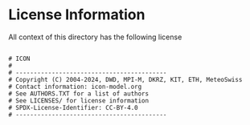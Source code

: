 # License Information

All context of this directory has the following license

```shell

# ICON
#
# ------------------------------------------
# Copyright (C) 2004-2024, DWD, MPI-M, DKRZ, KIT, ETH, MeteoSwiss
# Contact information: icon-model.org
# See AUTHORS.TXT for a list of authors
# See LICENSES/ for license information
# SPDX-License-Identifier: CC-BY-4.0
# ------------------------------------------
```

